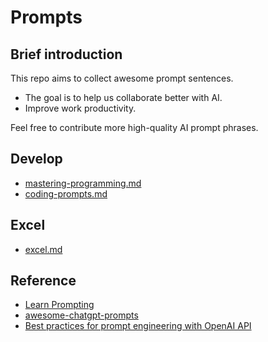 # Prompts

## Brief introduction

This repo aims to collect awesome prompt sentences.


* The goal is to help us collaborate better with AI.
* Improve work productivity.


Feel free to contribute more high-quality AI prompt phrases.


## Develop
 
 * [mastering-programming.md](./mastering-programming.md)
 * [coding-prompts.md](./coding-prompts.md)

## Excel

 * [excel.md](./excel.md)



## Reference

* [Learn Prompting](https://learnprompting.org/zh-Hans/docs/intro)
* [awesome-chatgpt-prompts](https://github.com/f/awesome-chatgpt-prompts)
* [Best practices for prompt engineering with OpenAI API](https://help.openai.com/en/articles/6654000-best-practices-for-prompt-engineering-with-openai-api)
